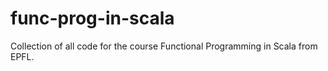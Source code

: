 # func-prog-in-scala
Collection of all code for the course Functional Programming in Scala from EPFL.
